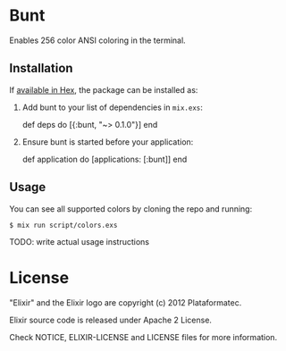 # Bunt

Enables 256 color ANSI coloring in the terminal.



## Installation

If [available in Hex](https://hex.pm/docs/publish), the package can be installed as:

  1. Add bunt to your list of dependencies in `mix.exs`:

        def deps do
          [{:bunt, "~> 0.1.0"}]
        end

  2. Ensure bunt is started before your application:

        def application do
          [applications: [:bunt]]
        end



## Usage

You can see all supported colors by cloning the repo and running:

    $ mix run script/colors.exs

TODO: write actual usage instructions


# License

"Elixir" and the Elixir logo are copyright (c) 2012 Plataformatec.

Elixir source code is released under Apache 2 License.

Check NOTICE, ELIXIR-LICENSE and LICENSE files for more information.
